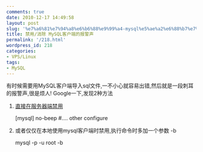 ```yaml
---
comments: true
date: 2010-12-17 14:49:58
layout: post
slug: '%e7%a6%81%e7%94%a8%e6%b6%88%e9%99%a4-mysql%e5%ae%a2%e6%88%b7%e7%ab%af%e7%9a%84%e6%8a%a5%e8%ad%a6%e5%a3%b0'
title: 禁用/消除 MySQL客户端的报警声
permalink: '/218.html'
wordpress_id: 218
categories:
- VPS/Linux
tags:
- MySQL
---
```


有时候需要用MySQL客户端导入sql文件,一不小心就容易出错,然后就是一段刺耳的报警声,很是烦人!
Google一下,发现2种方法
1. [直接在服务器端禁用](http://hi.baidu.com/abunchofgrape/blog/item/7211bd510a83485b1138c22c.html)

    
    
    [mysql]
    no-beep
    #.... other configure
    


2. 或者仅仅在本地使用mysql客户端时禁用,执行命令时多加一个参数 -b

    
    
    mysql -p -u root -b
    
